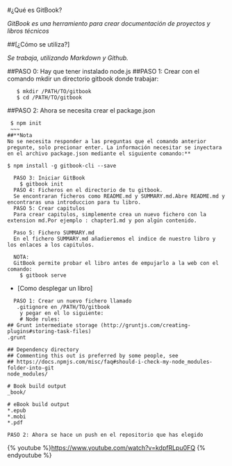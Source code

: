 #¿Qué es GitBook?

  *GitBook es una herramiento para crear documentación de proyectos y libros técnicos*

##[¿Cómo se utiliza?]

  *Se trabaja, utilizando Markdown y Github.*

  ##PASO 0: Hay que tener instalado node.js
  ##PASO 1: Crear con el comando mkdir un directorio gitbook donde trabajar:
  ~~~
     $ mkdir /PATH/TO/gitbook
     $ cd /PATH/TO/gitbook
  ~~~

   ##PASO 2: Ahora se necesita crear el package.json
   ~~~
    $ npm init
    ~~~
  ##**Nota
   No se necesita responder a las preguntas que el comando anterior pregunte, solo precionar enter. La información necesitar se inyectara en el archivo package.json mediante el siguiente comando:**
   ~~~
    $ npm install -g gitbook-cli --save
  ~~~
    PASO 3: Iniciar GitBook
      $ gitbook init
    PASO 4: Ficheros en el directorio de tu gitbook.
    Se encontraran ficheros como README.md y SUMMARY.md.Abre README.md y encontraras una introduccion para tu libro.
    PASO 5: Crear capitulos
    Para crear capitulos, simplemente crea un nuevo fichero con la extension md.Por ejemplo : chapter1.md y pon algún contenido.

    Paso 5: Fichero SUMMARY.md
    En el fichero SUMMARY.md añadieremos el indice de nuestro libro y los enlaces a los capitulos.

    NOTA:
    GitBook permite probar el libro antes de empujarlo a la web con el comando:
      $ gitbook serve

  ~~~
* [Como desplegar un libro]
~~~
  PASO 1: Crear un nuevo fichero llamado
   .gitignore en /PATH/TO/gitbook
    y pegar en el lo siguiente:
    # Node rules:
## Grunt intermediate storage (http://gruntjs.com/creating-plugins#storing-task-files)
.grunt

## Dependency directory
## Commenting this out is preferred by some people, see
## https://docs.npmjs.com/misc/faq#should-i-check-my-node_modules-folder-into-git
node_modules/

# Book build output
_book/

# eBook build output
*.epub
*.mobi
*.pdf

PASO 2: Ahora se hace un push en el repositorio que has elegido
   ~~~

  {% youtube %}https://www.youtube.com/watch?v=kdpfRLpu0FQ
  {% endyoutube %}
